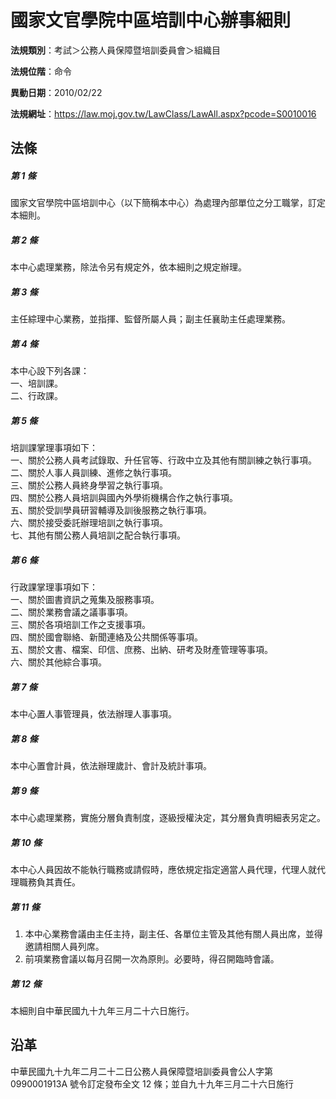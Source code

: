 # 國家文官學院中區培訓中心辦事細則




**法規類別**：考試＞公務人員保障暨培訓委員會＞組織目       

**法規位階**：命令

**異動日期**：2010/02/22  

**法規網址**：https://law.moj.gov.tw/LawClass/LawAll.aspx?pcode=S0010016



## 法條
##### 第 1 條
國家文官學院中區培訓中心（以下簡稱本中心）為處理內部單位之分工職掌，訂定本細則。

##### 第 2 條
本中心處理業務，除法令另有規定外，依本細則之規定辦理。

##### 第 3 條
主任綜理中心業務，並指揮、監督所屬人員；副主任襄助主任處理業務。

##### 第 4 條
本中心設下列各課：  
一、培訓課。  
二、行政課。

##### 第 5 條
培訓課掌理事項如下：  
一、關於公務人員考試錄取、升任官等、行政中立及其他有關訓練之執行事項。  
二、關於人事人員訓練、進修之執行事項。  
三、關於公務人員終身學習之執行事項。  
四、關於公務人員培訓與國內外學術機構合作之執行事項。  
五、關於受訓學員研習輔導及訓後服務之執行事項。  
六、關於接受委託辦理培訓之執行事項。  
七、其他有關公務人員培訓之配合執行事項。

##### 第 6 條
行政課掌理事項如下：  
一、關於圖書資訊之蒐集及服務事項。  
二、關於業務會議之議事事項。  
三、關於各項培訓工作之支援事項。  
四、關於國會聯絡、新聞連絡及公共關係等事項。  
五、關於文書、檔案、印信、庶務、出納、研考及財產管理等事項。  
六、關於其他綜合事項。

##### 第 7 條
本中心置人事管理員，依法辦理人事事項。

##### 第 8 條
本中心置會計員，依法辦理歲計、會計及統計事項。

##### 第 9 條
本中心處理業務，實施分層負責制度，逐級授權決定，其分層負責明細表另定之。

##### 第 10 條
本中心人員因故不能執行職務或請假時，應依規定指定適當人員代理，代理人就代理職務負其責任。

##### 第 11 條
1. 本中心業務會議由主任主持，副主任、各單位主管及其他有關人員出席，並得邀請相關人員列席。
1. 前項業務會議以每月召開一次為原則。必要時，得召開臨時會議。

##### 第 12 條
本細則自中華民國九十九年三月二十六日施行。

## 沿革
中華民國九十九年二月二十二日公務人員保障暨培訓委員會公人字第 0990001913A  號令訂定發布全文 12 條；並自九十九年三月二十六日施行
